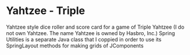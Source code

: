 # Yahtzee - Triple
Yahtzee style dice roller and score card for a game of Triple Yahtzee
(I do not own Yahtzee. The name Yahtzee is owned by Hasbro, Inc.)
Spring Utilities is a separate Java class that I coppied in order to 
use its SpringLayout methods for making grids of JComponents
